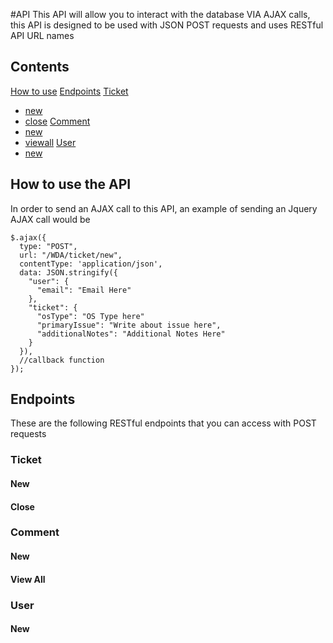 #API
This API will allow you to interact with the database VIA AJAX calls,
this API is designed to be used with JSON POST requests and uses RESTful API
URL names

## Contents
[How to use](https://github.com/chloe747/WDA/tree/feature/REST-API/API#how-to-use-the-api)
[Endpoints](https://github.com/chloe747/WDA/tree/feature/REST-API/API#endpoints)
[Ticket](https://github.com/chloe747/WDA/tree/feature/REST-API/API#ticket)
* [new](https://github.com/chloe747/WDA/tree/feature/REST-API/API#new)
* [close](https://github.com/chloe747/WDA/tree/feature/REST-API/API#close)
[Comment](https://github.com/chloe747/WDA/tree/feature/REST-API/API#comment)
* [new](https://github.com/chloe747/WDA/tree/feature/REST-API/API#new-1)
* [viewall](https://github.com/chloe747/WDA/tree/feature/REST-API/API#view-all)
[User](https://github.com/chloe747/WDA/tree/feature/REST-API/API#user)
* [new](https://github.com/chloe747/WDA/tree/feature/REST-API/API#new-2)

## How to use the API
In order to send an AJAX call to this API, an example of sending an Jquery AJAX
call would be
```
$.ajax({
  type: "POST",
  url: "/WDA/ticket/new",
  contentType: 'application/json',
  data: JSON.stringify({
    "user": {
      "email": "Email Here"
    },
    "ticket": {
      "osType": "OS Type here"
      "primaryIssue": "Write about issue here",
      "additionalNotes": "Additional Notes Here"
    }
  }),
  //callback function
});
```

## Endpoints
These are the following RESTful endpoints that you can access with POST requests
### Ticket
#### New
#### Close
### Comment
#### New
#### View All
### User
#### New
